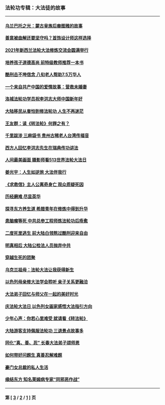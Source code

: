 ### 法轮功专辑：大法徒的故事
---
#### [乌兰巴托之光：蒙古皇族后裔图雅的故事](../../pages/nf1147481/n13155759.md?12010430) 
#### [善意被曲解还要坚守吗？首饰设计师这样选择](../../pages/nf1147481/n13077575.md?12010430) 
#### [2021年新西兰法轮大法修炼交流会圆满举行](../../pages/nf1147481/n13033149.md?12010430) 
#### [培养孩子道德高尚 前特级教师推荐一本书](../../pages/nf1147481/n12938640.md?12010430) 
#### [酷刑击不垮信念 八旬老人帮助7.5万华人](../../pages/nf1147481/n12880712.md?12010430) 
#### [一个来自共产中国的爱情故事：营救未婚妻](../../pages/nf1147481/n12778386.md?12010430) 
#### [洛城法轮功学员祝李洪志大师中国新年好](../../pages/nf1147481/n12724685.md?12010430) 
#### [大陆移民从害怕到修法轮功 人生不再迷茫](../../pages/nf1147481/n12414325.md?12010430) 
#### [王友群：读《转法轮》何罪之有？](../../pages/nf1147481/n12408647.md?12010430) 
#### [千里跋涉 三麻袋书 贵州古稀老人台湾传福音](../../pages/nf1147481/n12198750.md?12010430) 
#### [西方人回忆李洪志先生在瑞典传功讲法](../../pages/nf1147481/n12099607.md?12010430) 
#### [人间最美画面 摄影师看513世界法轮大法日](../../pages/nf1147481/n12094118.md?12010430) 
#### [姜光宇：人生如逆旅 大法伴我行](../../pages/nf1147481/n12088664.md?12010430) 
#### [《求救信》主人公离奇身亡 观众质疑死因](../../pages/nf1147481/n11845215.md?12010430) 
#### [历经磨难 尽显英华](../../pages/nf1147481/n11723297.md?12010430) 
#### [探寻东方养生道 希腊青年在修炼中得到升华](../../pages/nf1147481/n11494502.md?12010430) 
#### [患脑瘤等死 中共总参工程师炼法轮功后痊愈](../../pages/nf1147481/n11466682.md?12010430) 
#### [二度死里逃生 前大陆白领熬过酷刑迎来自由](../../pages/nf1147481/n11368594.md?12010430) 
#### [明真相后 大陆公检法人员抛弃中共](../../pages/nf1147481/n11358618.md?12010430) 
#### [穿越生死的团聚](../../pages/nf1147481/n11258922.md?12010430) 
#### [乌克兰祖母：法轮大法让我获得新生](../../pages/nf1147481/n11269457.md?12010430) 
#### [以色列母亲修大法学会聆听 亲子关系更融洽](../../pages/nf1147481/n11268195.md?12010430) 
#### [大法弟子回忆与师父在一起的美好时光](../../pages/nf1147481/n11267759.md?12010430) 
#### [庆法轮大法日 以色列女画家感悟大法指引方向](../../pages/nf1147481/n11267735.md?12010430) 
#### [少年心声：你若心里难受 就请看《转法轮》](../../pages/nf1147481/n11267496.md?12010430) 
#### [大陆游客支持佩服法轮功 三退景点故事多](../../pages/nf1147481/n11267378.md?12010430) 
#### [同化“真、善、忍” 长春大法弟子颂师恩](../../pages/nf1147481/n11266497.md?12010430) 
#### [如何带好问题生 真善忍解难题](../../pages/nf1147481/n11243655.md?12010430) 
#### [豪门女总裁的私人生活](../../pages/nf1147481/n10127794.md?12010430) 
#### [缘结东方 知名莱姆病专家“同邪恶作战”](../../pages/nf1147481/n10682468.md?12010430) 

---
#### 第 [ [3](./3.md?12010430) / [2](./2.md?12010430) / [1](./1.md?12010430) ] 页
